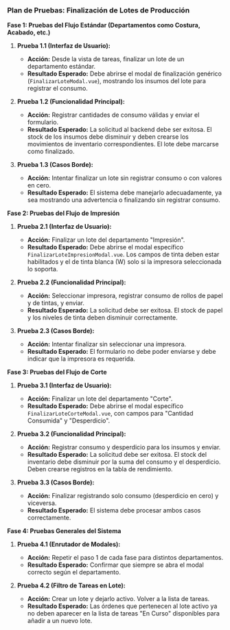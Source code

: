 ### **Plan de Pruebas: Finalización de Lotes de Producción**

**Fase 1: Pruebas del Flujo Estándar (Departamentos como Costura, Acabado, etc.)**

1.  **Prueba 1.1 (Interfaz de Usuario):**
    *   **Acción:** Desde la vista de tareas, finalizar un lote de un departamento estándar.
    *   **Resultado Esperado:** Debe abrirse el modal de finalización genérico (`FinalizarLoteModal.vue`), mostrando los insumos del lote para registrar el consumo.

2.  **Prueba 1.2 (Funcionalidad Principal):**
    *   **Acción:** Registrar cantidades de consumo válidas y enviar el formulario.
    *   **Resultado Esperado:** La solicitud al backend debe ser exitosa. El stock de los insumos debe disminuir y deben crearse los movimientos de inventario correspondientes. El lote debe marcarse como finalizado.

3.  **Prueba 1.3 (Casos Borde):**
    *   **Acción:** Intentar finalizar un lote sin registrar consumo o con valores en cero.
    *   **Resultado Esperado:** El sistema debe manejarlo adecuadamente, ya sea mostrando una advertencia o finalizando sin registrar consumo.

**Fase 2: Pruebas del Flujo de Impresión**

1.  **Prueba 2.1 (Interfaz de Usuario):**
    *   **Acción:** Finalizar un lote del departamento "Impresión".
    *   **Resultado Esperado:** Debe abrirse el modal específico `FinalizarLoteImpresionModal.vue`. Los campos de tinta deben estar habilitados y el de tinta blanca (W) solo si la impresora seleccionada lo soporta.

2.  **Prueba 2.2 (Funcionalidad Principal):**
    *   **Acción:** Seleccionar impresora, registrar consumo de rollos de papel y de tintas, y enviar.
    *   **Resultado Esperado:** La solicitud debe ser exitosa. El stock de papel y los niveles de tinta deben disminuir correctamente.

3.  **Prueba 2.3 (Casos Borde):**
    *   **Acción:** Intentar finalizar sin seleccionar una impresora.
    *   **Resultado Esperado:** El formulario no debe poder enviarse y debe indicar que la impresora es requerida.

**Fase 3: Pruebas del Flujo de Corte**

1.  **Prueba 3.1 (Interfaz de Usuario):**
    *   **Acción:** Finalizar un lote del departamento "Corte".
    *   **Resultado Esperado:** Debe abrirse el modal específico `FinalizarLoteCorteModal.vue`, con campos para "Cantidad Consumida" y "Desperdicio".

2.  **Prueba 3.2 (Funcionalidad Principal):**
    *   **Acción:** Registrar consumo y desperdicio para los insumos y enviar.
    *   **Resultado Esperado:** La solicitud debe ser exitosa. El stock del inventario debe disminuir por la suma del consumo y el desperdicio. Deben crearse registros en la tabla de rendimiento.

3.  **Prueba 3.3 (Casos Borde):**
    *   **Acción:** Finalizar registrando solo consumo (desperdicio en cero) y viceversa.
    *   **Resultado Esperado:** El sistema debe procesar ambos casos correctamente.

**Fase 4: Pruebas Generales del Sistema**

1.  **Prueba 4.1 (Enrutador de Modales):**
    *   **Acción:** Repetir el paso 1 de cada fase para distintos departamentos.
    *   **Resultado Esperado:** Confirmar que siempre se abra el modal correcto según el departamento.

2.  **Prueba 4.2 (Filtro de Tareas en Lote):**
    *   **Acción:** Crear un lote y dejarlo activo. Volver a la lista de tareas.
    *   **Resultado Esperado:** Las órdenes que pertenecen al lote activo ya no deben aparecer en la lista de tareas "En Curso" disponibles para añadir a un nuevo lote.